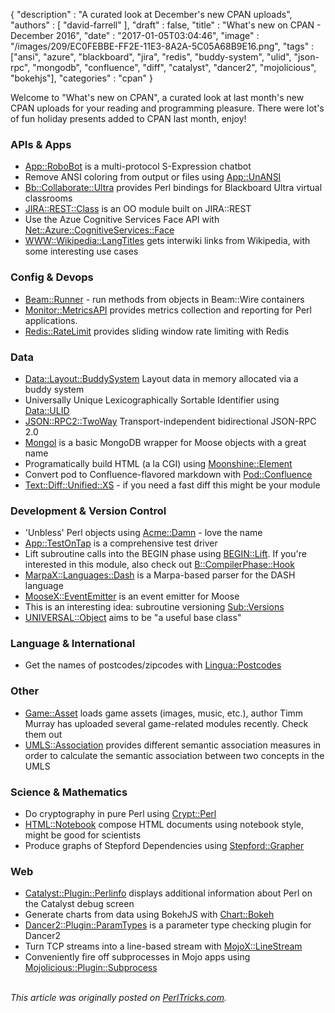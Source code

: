 {
   "description" : "A curated look at December's new CPAN uploads",
   "authors" : [
      "david-farrell"
   ],
   "draft" : false,
   "title" : "What's new on CPAN - December 2016",
   "date" : "2017-01-05T03:04:46",
   "image" : "/images/209/EC0FEBBE-FF2E-11E3-8A2A-5C05A68B9E16.png",
    "tags" : ["ansi", "azure", "blackboard", "jira", "redis", "buddy-system", "ulid", "json-rpc", "mongodb", "confluence", "diff", "catalyst", "dancer2", "mojolicious", "bokehjs"],
   "categories" : "cpan"
}


Welcome to "What's new on CPAN", a curated look at last month's new CPAN uploads for your reading and programming pleasure. There were lot's of fun holiday presents added to CPAN last month, enjoy!

### APIs & Apps
* [App::RoboBot](https://metacpan.org/pod/App::RoboBot) is a multi-protocol S-Expression chatbot
* Remove ANSI coloring from output or files using [App::UnANSI](https://metacpan.org/pod/App::UnANSI)
* [Bb::Collaborate::Ultra](https://metacpan.org/pod/Bb::Collaborate::Ultra) provides Perl bindings for Blackboard Ultra virtual classrooms
* [JIRA::REST::Class](https://metacpan.org/pod/JIRA::REST::Class) is an OO module built on JIRA::REST
* Use the Azue Cognitive Services Face API with [Net::Azure::CognitiveServices::Face](https://metacpan.org/pod/Net::Azure::CognitiveServices::Face)
* [WWW::Wikipedia::LangTitles](https://metacpan.org/pod/WWW::Wikipedia::LangTitles) gets interwiki links from Wikipedia, with some interesting use cases


### Config & Devops
* [Beam::Runner](https://metacpan.org/pod/Beam::Runner) - run methods from objects in Beam::Wire containers
* [Monitor::MetricsAPI](https://metacpan.org/pod/Monitor::MetricsAPI) provides metrics collection and reporting for Perl applications.
* [Redis::RateLimit](https://metacpan.org/pod/Redis::RateLimit) provides sliding window rate limiting with Redis


### Data
* [Data::Layout::BuddySystem](https://metacpan.org/pod/Data::Layout::BuddySystem) Layout data in memory allocated via a buddy system
* Universally Unique Lexicographically Sortable Identifier using [Data::ULID](https://metacpan.org/pod/Data::ULID)
* [JSON::RPC2::TwoWay](https://metacpan.org/pod/JSON::RPC2::TwoWay) Transport-independent bidirectional JSON-RPC 2.0
* [Mongol](https://metacpan.org/pod/Mongol) is a basic MongoDB wrapper for Moose objects with a great name
* Programatically build HTML (a la CGI) using [Moonshine::Element](https://metacpan.org/pod/Moonshine::Element)
* Convert pod to Confluence-flavored markdown with [Pod::Confluence](https://metacpan.org/pod/Pod::Confluence)
* [Text::Diff::Unified::XS](https://metacpan.org/pod/Text::Diff::Unified::XS) - if you need a fast diff this might be your module


### Development & Version Control
* 'Unbless' Perl objects using [Acme::Damn](https://metacpan.org/pod/Acme::Damn) - love the name
* [App::TestOnTap](https://metacpan.org/pod/App::TestOnTap) is a comprehensive test driver
* Lift subroutine calls into the BEGIN phase using [BEGIN::Lift](https://metacpan.org/pod/BEGIN::Lift). If you're interested in this module, also check out [B::CompilerPhase::Hook](https://metacpan.org/pod/B::CompilerPhase::Hook)
* [MarpaX::Languages::Dash](https://metacpan.org/pod/MarpaX::Languages::Dash) is a Marpa-based parser for the DASH language
* [MooseX::EventEmitter](https://metacpan.org/pod/MooseX::EventEmitter) is an event emitter for Moose
* This is an interesting idea: subroutine versioning [Sub::Versions](https://metacpan.org/pod/Sub::Versions)
* [UNIVERSAL::Object](https://metacpan.org/pod/UNIVERSAL::Object) aims to be "a useful base class"


### Language & International
* Get the names of postcodes/zipcodes with [Lingua::Postcodes](https://metacpan.org/pod/Lingua::Postcodes)


### Other
* [Game::Asset](https://metacpan.org/pod/Game::Asset) loads game assets (images, music, etc.), author Timm Murray has uploaded several game-related modules recently. Check them out
* [UMLS::Association](https://metacpan.org/pod/UMLS::Association) provides different semantic association measures in order to calculate the semantic association between two concepts in the UMLS


### Science & Mathematics
* Do cryptography in pure Perl using [Crypt::Perl](https://metacpan.org/pod/Crypt::Perl)
* [HTML::Notebook](https://metacpan.org/pod/HTML::Notebook) compose HTML documents using notebook style, might be good for scientists
* Produce graphs of Stepford Dependencies using [Stepford::Grapher](https://metacpan.org/pod/Stepford::Grapher)


### Web
* [Catalyst::Plugin::Perlinfo](https://metacpan.org/pod/Catalyst::Plugin::Perlinfo) displays additional information about Perl on the Catalyst debug screen
* Generate charts from data using BokehJS with [Chart::Bokeh](https://metacpan.org/pod/Chart::Bokeh)
* [Dancer2::Plugin::ParamTypes](https://metacpan.org/pod/Dancer2::Plugin::ParamTypes) is a parameter type checking plugin for Dancer2
* Turn TCP streams into a line-based stream with [MojoX::LineStream](https://metacpan.org/pod/MojoX::LineStream)
* Conveniently fire off subprocesses in Mojo apps using [Mojolicious::Plugin::Subprocess](https://metacpan.org/pod/Mojolicious::Plugin::Subprocess)

\
*This article was originally posted on [PerlTricks.com](http://perltricks.com).*
